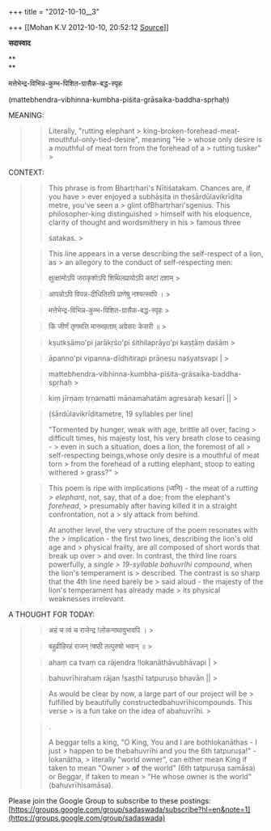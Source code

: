 +++
title = "2012-10-10__3"

+++
[[Mohan K.V	2012-10-10, 20:52:12 [Source](https://groups.google.com/g/sadaswada/c/T7G1UGxOSKc)]]



**सदास्वाद**

**  
**

मत्तेभेन्द्र-विभिन्न-कुम्भ-पिशित-ग्रासैक-बद्ध-स्पृहः

  

(mattebhendra-vibhinna-kumbha-piśita-grāsaika-baddha-spṛhaḥ)

  

MEANING:

> 
> > Literally, "rutting elephant > king-broken-forehead-meat-mouthful-only-tied-desire", meaning "He > whose only desire is a mouthful of meat torn from the forehead of a > rutting tusker" >
> 

  

CONTEXT:

> 
> > This phrase is from Bhartṛhari's Nītiśatakam. Chances are, if you have > ever enjoyed a subhāṣita in theśārdūlavikrīḍita metre, you've seen a > glint ofBhartṛhari'sgenius. This philosopher-king distinguished > himself with his eloquence, clarity of thought and wordsmithery in his > famous three
> > 
> > śatakas. >
> 
> >   
> > 
> > 
> > This line appears in a verse describing the self-respect of a lion, as > an allegory to the conduct of self-respecting men:
> > 
> > 
> >   
> > 
> > 
> > 
> > क्षुत्क्षामोऽपि जराकृशोऽपि शिथिलप्रायोऽपि कष्टां दशाम् >
> 
> > 
> > आपन्नोऽपि विपन्न-दीधितिरपि प्राणेषु नश्यत्स्वपि । >
> 
> > 
> > मत्तेभेन्द्र-विभिन्न-कुम्भ-पिशित-ग्रासैक-बद्ध-स्पृहः >
> 
> > 
> > किं जीर्णं तृणमत्ति मानमहताम् अग्रेसरः केसरी ॥ >
> 
> > 
> > 
> >   
> > 
> > 
> > 
> > kṣutkṣāmo'pi jarākṛśo'pi śithilaprāyo'pi kaṣṭāṃ daśām >
> 
> > 
> > āpanno'pi vipanna-dīdhitirapi prāṇeṣu naśyatsvapi \| >
> 
> > 
> > mattebhendra-vibhinna-kumbha-piśita-grāsaika-baddha-spṛhaḥ >
> 
> > 
> > kiṃ jīrṇaṃ tṛṇamatti mānamahatām agresaraḥ kesarī \|\| >
> 
> > 
> > 
> >   
> > 
> > 
> > (śārdūlavikrīḍitametre, 19 syllables per line)
> > 
> > 
> >   
> > 
> > 
> > "Tormented by hunger, weak with age, brittle all over, facing > difficult times, his majesty lost, his very breath close to ceasing - > even in such a situation, does a lion, the foremost of all > self-respecting beings,whose only desire is a mouthful of meat torn > from the forehead of a rutting elephant, stoop to eating withered > grass?" >
> 
> > 
> >   
> > 
> > 
> > This poem is ripe with implications (ध्वनि) - the meat of a *rutting > elephant*, not, say, that of a doe; from the elephant's *forehead*, > presumably after having killed it in a straight confrontation, not a > sly attack from behind.
> > 
> > 
> >   
> > 
> > 
> > At another level, the very structure of the poem resonates with the > implication - the first two lines, describing the lion's old age and > physical frailty, are all composed of short words that break up over > and over. In contrast, the third line roars powerfully, a *single > 19-syllable bahuvrIhi compound*, when the lion's temperament is > described. The contrast is so sharp that the 4th line need barely be > said aloud - the majesty of the lion's temperament has already made > its physical weaknesses irrelevant.
> > 
> > 
> >   
> > 

A THOUGHT FOR TODAY:

  

> 
> > 
> > 
> > 
> > अहं च त्वं च राजेन्द्र !लोकनाथावुभावपि । >
> 
> > 
> > बहुव्रीहिरहं राजन् !षष्ठी तत्पुरुषो भवान् ॥ >
> 
> > 
> > 
> > 
> > 
> >   
> > 
> > 
> > 
> > 
> > 
> > 
> > 
> > ahaṃ ca tvaṃ ca rājendra !lokanāthāvubhāvapi \| >
> 
> > 
> > bahuvrīhirahaṃ rājan !ṣaṣṭhī tatpuruṣo bhavān \|\| >
> 
> > 
> > 
> > 
> > 
> > 
> > 
> >   
> > 
> > 
> > As would be clear by now, a large part of our project will be > fulfilled by beautifully constructedbahuvrīhicompounds. This verse > is a fun take on the idea of abahuvrīhi. >
> 
> > 
> > .
> > 
> > 
> > A beggar tells a king, "O King, You and I are bothlokanāthas - I just > happen to be thebahuvrīhi and you the 6th tatpuruṣa!" -lokanātha, > literally "world owner", can either mean King if taken to mean "Owner > **of** the world" (6th tatpuruṣa samāsa) or Beggar, if taken to mean > "He whose owner is the world" (bahuvrīhisamāsa).
> > 
> > 
> >   
> > 

Please join the Google Group to subscribe to these postings:[https://groups.google.com/group/sadaswada/subscribe?hl=en&note=1](https://groups.google.com/group/sadaswada)

  

